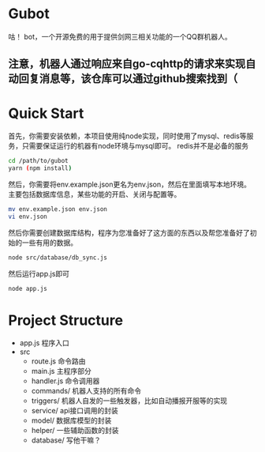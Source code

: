 # Gubot
咕！ bot，一个开源免费的用于提供剑网三相关功能的一个QQ群机器人。
## 注意，机器人通过响应来自go-cqhttp的请求来实现自动回复消息等，该仓库可以通过github搜索找到（

# Quick Start  
首先，你需要安装依赖，本项目使用纯node实现，同时使用了mysql、redis等服务，只需要保证运行的机器有node环境与mysql即可。 redis并不是必备的服务 
```bash
cd /path/to/gubot
yarn (npm install)
```

然后，你需要将env.example.json更名为env.json，然后在里面填写本地环境。主要包括数据库信息，某些功能的开启、关闭与配置等。  
```bash
mv env.example.json env.json
vi env.json
```

然后你需要创建数据库结构，程序为您准备好了这方面的东西以及帮您准备好了初始的一些有用的数据。  
```bash
node src/database/db_sync.js
```

然后运行app.js即可
```bash
node app.js
```

# Project Structure
- app.js 程序入口
- src
    - route.js 命令路由
    - main.js 主程序部分
    - handler.js 命令调用器
    - commands/ 机器人支持的所有命令
    - triggers/ 机器人自发的一些触发器，比如自动播报开服等的实现
    - service/ api接口调用的封装
    - model/ 数据库模型的封装
    - helper/ 一些辅助函数的封装
    - database/ 写他干嘛？
